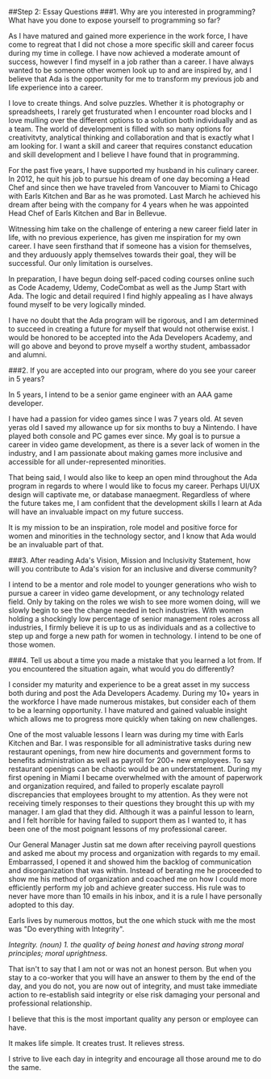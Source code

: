 ##Step 2: Essay Questions
###1. Why are you interested in programming? What have you done to expose yourself to programming so far?

As I have matured and gained more experience in the work force, I have come to regreat that I did not chose a more specific skill and career focus during my time in college. I have now achieved a moderate amount of success, however I find myself in a job rather than a career. I have always wanted to be someone other women look up to and are inspired by, and I believe that Ada is the opportunity for me to transform my previous job and life experience into a career.

I love to create things. And solve puzzles. Whether it is photography or spreadsheets, I rarely get frusturated when I encounter road blocks and I love mulling over the different options to a solution both individually and as a team. The world of development is filled with so many options for creativitvty, analytical thinking and collaboration and that is exactly what I am looking for. I want a skill and career that requires constanct education and skill development and I believe I have found that in programming. 

For the past five years, I have supported my husband in his culinary career. In 2012, he quit his job to pursue his dream of one day becoming a Head Chef and since then we have traveled from Vancouver to Miami to Chicago with Earls Kitchen and Bar as he was promoted. Last March he achieved his dream after being with the company for 4 years when he was appointed Head Chef of Earls Kitchen and Bar in Bellevue.

Witnessing him take on the challenge of entering a new career field later in life, with no previous experience, has given me inspiration for my own career. I have seen firsthand that if someone has a vision for themselves, and they arduously apply themselves towards their goal, they will be successful. Our only limitation is ourselves.

In preparation, I have begun doing self-paced coding courses online such as Code Academy, Udemy, CodeCombat as well as the Jump Start with Ada. The logic and detail required I find highly appealing as I have always found myself to be very logically minded.

I have no doubt that the Ada program will be rigorous, and I am determined to succeed in creating a future for myself that would not otherwise exist. I would be honored to be accepted into the Ada Developers Academy, and will go above and beyond to prove myself a worthy student, ambassador and alumni.

###2. If you are accepted into our program, where do you see your career in 5 years?

In 5 years, I intend to be a senior game engineer with an AAA game developer.

I have had a passion for video games since I was 7 years old. At seven yeras old I saved my allowance up for six months to buy a Nintendo. I have played both console and PC games ever since. My goal is to pursue a career in video game development, as there is a sever lack of women in the industry, and I am passionate about making games more inclusive and accessible for all under-represented minorities.

That being said, I would also like to keep an open mind throughout the Ada program in regards to where I would like to focus my career. Perhaps UI/UX design will captivate me, or database manaegment. Regardless of where the future takes me, I am confident that the development skills I learn at Ada will have an invaluable impact on my future success.

It is my mission to be an inspiration, role model and positive force for women and minorities in the technology sector, and I know that Ada would be an invaluable part of that.


###3. After reading Ada's Vision, Mission and Inclusivity Statement, how will you contribute to Ada's vision for an inclusive and diverse community?

I intend to be a mentor and role model to younger generations who wish to pursue a career in video game development, or any technology related field. Only by taking on the roles we wish to see more women doing, will we slowly begin to see the change needed in tech industries. With women holding a shockingly low percentage of senior management roles across all industries, I firmly believe it is up to us as individuals and as a collective to step up and forge a new path for women in technology. I intend to be one of those women.

###4. Tell us about a time you made a mistake that you learned a lot from. If you encountered the situation again, what would you do differently?

I consider my maturity and experience to be a great asset in my success both during and post the Ada Developers Academy. During my 10+ years in the workforce I have made numerous mistakes, but consider each of them to be a learning opportunity. I have matured and gained valuable insight which allows me to progress more quickly when taking on new challenges.

One of the most valuable lessons I learn was during my time with Earls Kitchen and Bar. I was responsible for all administrative tasks during new restaurant openings, from new hire documents and government forms to benefits administration as well as payroll for 200+ new employees. To say restaurant openings can be chaotic would be an understatement. During my first opening in Miami I became overwhelmed with the amount of paperwork and organization required, and failed to properly escalate payroll discrepancies that employees brought to my attention. As they were not receiving timely responses to their questions they brought this up with my manager. I am glad that they did. Although it was a painful lesson to learn, and I felt horrible for having failed to support them as I wanted to, it has been one of the most poignant lessons of my professional career.

Our General Manager Justin sat me down after receiving payroll questions and asked me about my process and organization with regards to my email. Embarrassed, I opened it and showed him the backlog of communication and disorganization that was within. Instead of berating me he proceeded to show me his method of organization and coached me on how I could more efficiently perform my job and achieve greater success. His rule was to never have more than 10 emails in his inbox, and it is a rule I have personally adopted to this day.

Earls lives by numerous mottos, but the one which stuck with me the most was "Do everything with Integrity".

_Integrity. (noun) 1. the quality of being honest and having strong moral principles; moral uprightness._

That isn't to say that I am not or was not an honest person. But when you stay to a co-worker that you will have an answer to them by the end of the day, and you do not, you are now out of integrity, and must take immediate action to re-establish said integrity or else risk damaging your personal and professional relationship.

I believe that this is the most important quality any person or employee can have.

It makes life simple. It creates trust. It relieves stress.

I strive to live each day in integrity and encourage all those around me to do the same.
